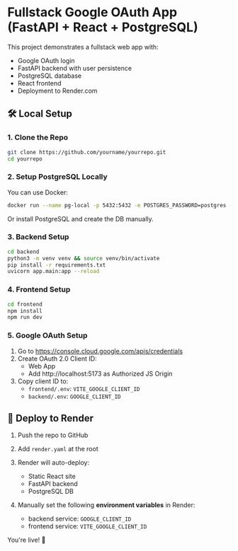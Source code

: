 # Fullstack Google OAuth App (FastAPI + React + PostgreSQL)

This project demonstrates a fullstack web app with:
- Google OAuth login
- FastAPI backend with user persistence
- PostgreSQL database
- React frontend
- Deployment to Render.com

## 🛠 Local Setup

### 1. Clone the Repo

```bash
git clone https://github.com/yourname/yourrepo.git
cd yourrepo
```

### 2. Setup PostgreSQL Locally

You can use Docker:

```bash
docker run --name pg-local -p 5432:5432 -e POSTGRES_PASSWORD=postgres -e POSTGRES_DB=mydb -d postgres
```

Or install PostgreSQL and create the DB manually.

### 3. Backend Setup

```bash
cd backend
python3 -m venv venv && source venv/bin/activate
pip install -r requirements.txt
uvicorn app.main:app --reload
```

### 4. Frontend Setup

```bash
cd frontend
npm install
npm run dev
```

### 5. Google OAuth Setup

1. Go to https://console.cloud.google.com/apis/credentials
2. Create OAuth 2.0 Client ID:
   - Web App
   - Add http://localhost:5173 as Authorized JS Origin
3. Copy client ID to:
   - `frontend/.env`: `VITE_GOOGLE_CLIENT_ID`
   - `backend/.env`: `GOOGLE_CLIENT_ID`

## 🚀 Deploy to Render

1. Push the repo to GitHub
2. Add `render.yaml` at the root
3. Render will auto-deploy:
   - Static React site
   - FastAPI backend
   - PostgreSQL DB

4. Manually set the following **environment variables** in Render:
   - backend service: `GOOGLE_CLIENT_ID`
   - frontend service: `VITE_GOOGLE_CLIENT_ID`

You're live! 🎉